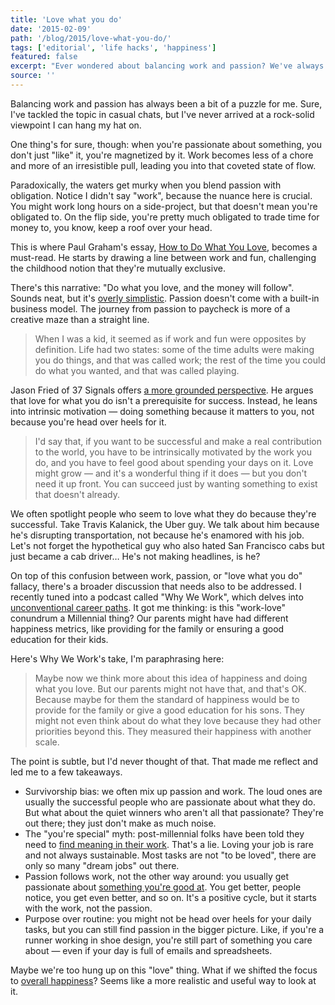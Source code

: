 ```yaml
---
title: 'Love what you do'
date: '2015-02-09'
path: '/blog/2015/love-what-you-do/'
tags: ['editorial', 'life hacks', 'happiness']
featured: false
excerpt: "Ever wondered about balancing work and passion? We've always been told about doing what we love. But what if passion actually follows work, not the other way around? Maybe it's time to shift the focus from chasing love in work to pursuing what genuinely makes us happier."
source: ''
---
```


Balancing work and passion has always been a bit of a puzzle for me. Sure, I've tackled the topic in casual chats, but I've never arrived at a rock-solid viewpoint I can hang my hat on.

One thing's for sure, though: when you're passionate about something, you don't just "like" it, you're magnetized by it. Work becomes less of a chore and more of an irresistible pull, leading you into that coveted state of flow.

Paradoxically, the waters get murky when you blend passion with obligation. Notice I didn't say "work", because the nuance here is crucial. You might work long hours on a side-project, but that doesn't mean you're obligated to. On the flip side, you're pretty much obligated to trade time for money to, you know, keep a roof over your head.

This is where Paul Graham's essay, [How to Do What You Love](http://www.paulgraham.com/love.html), becomes a must-read. He starts by drawing a line between work and fun, challenging the childhood notion that they're mutually exclusive.

There's this narrative: "Do what you love, and the money will follow". Sounds neat, but it's [overly simplistic](/blog/2019/right-time). Passion doesn't come with a built-in business model. The journey from passion to paycheck is more of a creative maze than a straight line.

> When I was a kid, it seemed as if work and fun were opposites by definition. Life had two states: some of the time adults were making you do things, and that was called work; the rest of the time you could do what you wanted, and that was called playing.

Jason Fried of 37 Signals offers [a more grounded perspective](https://signalvnoise.com/posts/3843-do-you-have-to-love-what-you-do). He argues that love for what you do isn't a prerequisite for success. Instead, he leans into intrinsic motivation — doing something because it matters to you, not because you're head over heels for it.

> I'd say that, if you want to be successful and make a real contribution to the world, you have to be intrinsically motivated by the work you do, and you have to feel good about spending your days on it. Love might grow — and it's a wonderful thing if it does — but you don't need it up front. You can succeed just by wanting something to exist that doesn't already.

We often spotlight people who seem to love what they do because they're successful. Take Travis Kalanick, the Uber guy. We talk about him because he's disrupting transportation, not because he's enamored with his job. Let's not forget the hypothetical guy who also hated San Francisco cabs but just became a cab driver… He's not making headlines, is he?

On top of this confusion between work, passion, or "love what you do" fallacy, there's a broader discussion that needs also to be addressed. I recently tuned into a podcast called "Why We Work", which delves into [unconventional career paths](/blog/2016/designer-i-wanted-to-be). It got me thinking: is this "work-love" conundrum a Millennial thing? Our parents might have had different happiness metrics, like providing for the family or ensuring a good education for their kids.

Here's Why We Work's take, I'm paraphrasing here:

> Maybe now we think more about this idea of happiness and doing what you love. But our parents might not have that, and that's OK. Because maybe for them the standard of happiness would be to provide for the family or give a good education for his sons. They might not even think about do what they love because they had other priorities beyond this. They measured their happiness with another scale.

The point is subtle, but I'd never thought of that. That made me reflect and led me to a few takeaways.

- Survivorship bias: we often mix up passion and work. The loud ones are usually the successful people who are passionate about what they do. But what about the quiet winners who aren't all that passionate? They're out there; they just don't make as much noise.
- The "you're special" myth: post-millennial folks have been told they need to [find meaning in their work](/blog/2016/skip-college). That's a lie. Loving your job is rare and not always sustainable. Most tasks are not "to be loved", there are only so many "dream jobs" out there.
- Passion follows work, not the other way around: you usually get passionate about [something you're good at](/blog/2017/alignment). You get better, people notice, you get even better, and so on. It's a positive cycle, but it starts with the work, not the passion.
- Purpose over routine: you might not be head over heels for your daily tasks, but you can still find passion in the bigger picture. Like, if you're a runner working in shoe design, you're still part of something you care about — even if your day is full of emails and spreadsheets.

Maybe we're too hung up on this "love" thing. What if we shifted the focus to [overall happiness](/blog/2019/stumbling-on-happiness)? Seems like a more realistic and useful way to look at it.
